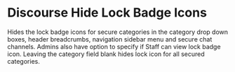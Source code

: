 # Discourse Hide Lock Badge Icons
Hides the lock badge icons for secure categories in the category drop down boxes, header breadcrumbs, navigation sidebar menu and secure chat channels. Admins also have option to specify if Staff can view lock badge icon.  Leaving the category field blank hides lock icon for all secured categories.
